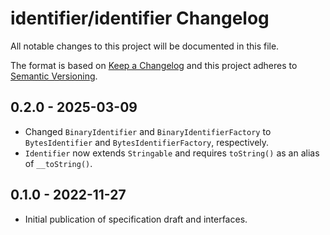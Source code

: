 # identifier/identifier Changelog

All notable changes to this project will be documented in this file.

The format is based on [Keep a Changelog](http://keepachangelog.com/en/1.0.0/)
and this project adheres to [Semantic Versioning](http://semver.org/spec/v2.0.0.html).

## 0.2.0 - 2025-03-09

- Changed `BinaryIdentifier` and `BinaryIdentifierFactory` to `BytesIdentifier` and `BytesIdentifierFactory`, respectively.
- `Identifier` now extends `Stringable` and requires `toString()` as an alias of `__toString()`.

## 0.1.0 - 2022-11-27

- Initial publication of specification draft and interfaces.
